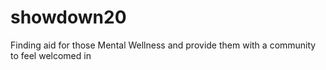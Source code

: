 # showdown20
Finding aid for those Mental Wellness and provide them with a community to feel welcomed in
